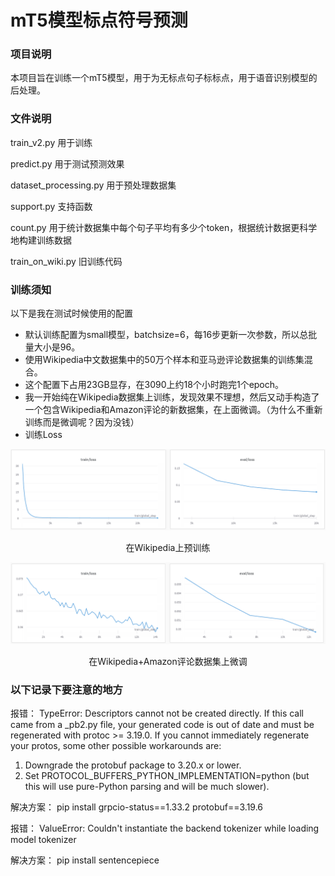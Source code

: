 # mT5模型标点符号预测
### 项目说明
本项目旨在训练一个mT5模型，用于为无标点句子标标点，用于语音识别模型的后处理。

### 文件说明

train_v2.py 用于训练

predict.py 用于测试预测效果

dataset_processing.py 用于预处理数据集

support.py 支持函数

count.py 用于统计数据集中每个句子平均有多少个token，根据统计数据更科学地构建训练数据

train_on_wiki.py 旧训练代码

### 训练须知
以下是我在测试时候使用的配置
- 默认训练配置为small模型，batchsize=6，每16步更新一次参数，所以总批量大小是96。
- 使用Wikipedia中文数据集中的50万个样本和亚马逊评论数据集的训练集混合。
- 这个配置下占用23GB显存，在3090上约18个小时跑完1个epoch。
- 我一开始纯在Wikipedia数据集上训练，发现效果不理想，然后又动手构造了一个包含Wikipedia和Amazon评论的新数据集，在上面微调。（为什么不重新训练而是微调呢？因为没钱）
- 训练Loss

![](pt.PNG)

<center>在Wikipedia上预训练</center>

![](ft.PNG)

<center>在Wikipedia+Amazon评论数据集上微调</center>

### 以下记录下要注意的地方

报错：
TypeError: Descriptors cannot not be created directly.
If this call came from a _pb2.py file, your generated code is out of date and must be regenerated with protoc >= 3.19.0.
If you cannot immediately regenerate your protos, some other possible workarounds are:
 1. Downgrade the protobuf package to 3.20.x or lower.
 2. Set PROTOCOL_BUFFERS_PYTHON_IMPLEMENTATION=python (but this will use pure-Python parsing and will be much slower).

解决方案：
pip install grpcio-status==1.33.2 protobuf==3.19.6

报错：
ValueError: Couldn't instantiate the backend tokenizer while loading model tokenizer

解决方案：
pip install sentencepiece